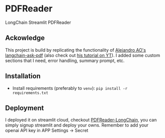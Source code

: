 # PDFReader
LongChain Streamlit PDFReader

## Ackowledge
This project is build by replicating the functionality of [Alejandro AO's langchain-ask-pdf](https://github.com/alejandro-ao/langchain-ask-pdf) (also check out [his tutorial on YT](https://www.youtube.com/watch?v=wUAUdEw5oxM)). 
I added some custom sections that I need, error handling, summary prompt, etc.

## Installation

- Install requirements (preferably to `venv`): `pip install -r requirements.txt`

## Deployment
I deployed it on streamlit cloud, checkout [PDFReader-LongChain](https://pdfreader-longchain.streamlit.app/), you can simply signup streamlit and deploy your owns. Remember to add your openai API key in APP Settings -> Secret 
